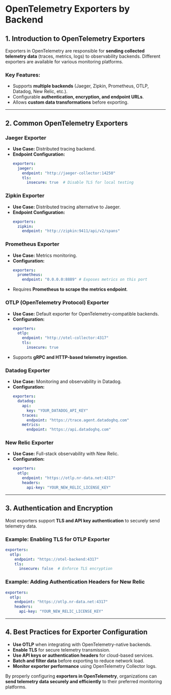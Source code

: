 # OpenTelemetry Exporters by Backend

## **1. Introduction to OpenTelemetry Exporters**
Exporters in OpenTelemetry are responsible for **sending collected telemetry data** (traces, metrics, logs) to observability backends. Different exporters are available for various monitoring platforms.

### **Key Features:**
- Supports **multiple backends** (Jaeger, Zipkin, Prometheus, OTLP, Datadog, New Relic, etc.).
- Configurable **authentication, encryption, and endpoint URLs**.
- Allows **custom data transformations** before exporting.

---

## **2. Common OpenTelemetry Exporters**

### **Jaeger Exporter**
- **Use Case:** Distributed tracing backend.
- **Endpoint Configuration:**
  ```yaml
  exporters:
    jaeger:
      endpoint: "http://jaeger-collector:14250"
      tls:
        insecure: true  # Disable TLS for local testing
  ```

### **Zipkin Exporter**
- **Use Case:** Distributed tracing alternative to Jaeger.
- **Endpoint Configuration:**
  ```yaml
  exporters:
    zipkin:
      endpoint: "http://zipkin:9411/api/v2/spans"
  ```

### **Prometheus Exporter**
- **Use Case:** Metrics monitoring.
- **Configuration:**
  ```yaml
  exporters:
    prometheus:
      endpoint: "0.0.0.0:8889" # Exposes metrics on this port
  ```
- Requires **Prometheus to scrape the metrics endpoint**.

### **OTLP (OpenTelemetry Protocol) Exporter**
- **Use Case:** Default exporter for OpenTelemetry-compatible backends.
- **Configuration:**
  ```yaml
  exporters:
    otlp:
      endpoint: "http://otel-collector:4317"
      tls:
        insecure: true
  ```
- Supports **gRPC and HTTP-based telemetry ingestion**.

### **Datadog Exporter**
- **Use Case:** Monitoring and observability in Datadog.
- **Configuration:**
  ```yaml
  exporters:
    datadog:
      api:
        key: "YOUR_DATADOG_API_KEY"
      traces:
        endpoint: "https://trace.agent.datadoghq.com"
      metrics:
        endpoint: "https://api.datadoghq.com"
  ```

### **New Relic Exporter**
- **Use Case:** Full-stack observability with New Relic.
- **Configuration:**
  ```yaml
  exporters:
    otlp:
      endpoint: "https://otlp.nr-data.net:4317"
      headers:
        api-key: "YOUR_NEW_RELIC_LICENSE_KEY"
  ```

---

## **3. Authentication and Encryption**
Most exporters support **TLS and API key authentication** to securely send telemetry data.

### **Example: Enabling TLS for OTLP Exporter**
```yaml
exporters:
  otlp:
    endpoint: "https://otel-backend:4317"
    tls:
      insecure: false  # Enforce TLS encryption
```

### **Example: Adding Authentication Headers for New Relic**
```yaml
exporters:
  otlp:
    endpoint: "https://otlp.nr-data.net:4317"
    headers:
      api-key: "YOUR_NEW_RELIC_LICENSE_KEY"
```

---

## **4. Best Practices for Exporter Configuration**
- **Use OTLP** when integrating with OpenTelemetry-native backends.
- **Enable TLS** for secure telemetry transmission.
- **Use API keys or authentication headers** for cloud-based services.
- **Batch and filter data** before exporting to reduce network load.
- **Monitor exporter performance** using OpenTelemetry Collector logs.

By properly configuring **exporters in OpenTelemetry**, organizations can **send telemetry data securely and efficiently** to their preferred monitoring platforms.
